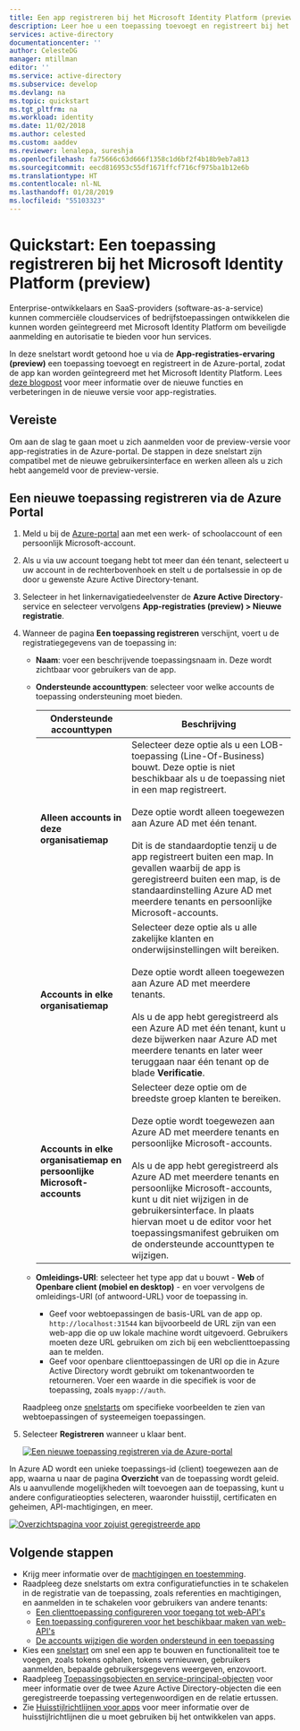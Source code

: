 ```yaml
---
title: Een app registreren bij het Microsoft Identity Platform (preview) | Azure
description: Leer hoe u een toepassing toevoegt en registreert bij het Microsoft Identity Platform.
services: active-directory
documentationcenter: ''
author: CelesteDG
manager: mtillman
editor: ''
ms.service: active-directory
ms.subservice: develop
ms.devlang: na
ms.topic: quickstart
ms.tgt_pltfrm: na
ms.workload: identity
ms.date: 11/02/2018
ms.author: celested
ms.custom: aaddev
ms.reviewer: lenalepa, sureshja
ms.openlocfilehash: fa75666c63d666f1358c1d6bf2f4b18b9eb7a813
ms.sourcegitcommit: eecd816953c55df1671ffcf716cf975ba1b12e6b
ms.translationtype: HT
ms.contentlocale: nl-NL
ms.lasthandoff: 01/28/2019
ms.locfileid: "55103323"
---
```

# <a name="quickstart-register-an-application-with-the-microsoft-identity-platform-preview"></a>Quickstart: Een toepassing registreren bij het Microsoft Identity Platform (preview)

Enterprise-ontwikkelaars en SaaS-providers (software-as-a-service) kunnen commerciële cloudservices of bedrijfstoepassingen ontwikkelen die kunnen worden geïntegreerd met Microsoft Identity Platform om beveiligde aanmelding en autorisatie te bieden voor hun services.

In deze snelstart wordt getoond hoe u via de **App-registraties-ervaring (preview)** een toepassing toevoegt en registreert in de Azure-portal, zodat de app kan worden geïntegreerd met het Microsoft Identity Platform. Lees [deze blogpost](https://developer.microsoft.com/graph/blogs/new-app-registration/) voor meer informatie over de nieuwe functies en verbeteringen in de nieuwe versie voor app-registraties. 

## <a name="prerequisite"></a>Vereiste

Om aan de slag te gaan moet u zich aanmelden voor de preview-versie voor app-registraties in de Azure-portal. De stappen in deze snelstart zijn compatibel met de nieuwe gebruikersinterface en werken alleen als u zich hebt aangemeld voor de preview-versie.

## <a name="register-a-new-application-using-the-azure-portal"></a>Een nieuwe toepassing registreren via de Azure Portal

1. Meld u bij de [Azure-portal](https://portal.azure.com) aan met een werk- of schoolaccount of een persoonlijk Microsoft-account.
1. Als u via uw account toegang hebt tot meer dan één tenant, selecteert u uw account in de rechterbovenhoek en stelt u de portalsessie in op de door u gewenste Azure Active Directory-tenant.
1. Selecteer in het linkernavigatiedeelvenster de **Azure Active Directory**-service en selecteer vervolgens **App-registraties (preview) > Nieuwe registratie**.
1. Wanneer de pagina **Een toepassing registreren** verschijnt, voert u de registratiegegevens van de toepassing in:

    - **Naam**: voer een beschrijvende toepassingsnaam in. Deze wordt zichtbaar voor gebruikers van de app.
    - **Ondersteunde accounttypen**: selecteer voor welke accounts de toepassing ondersteuning moet bieden.

        | Ondersteunde accounttypen | Beschrijving |
        |-------------------------|-------------|
        | **Alleen accounts in deze organisatiemap** | Selecteer deze optie als u een LOB-toepassing (Line-Of-Business) bouwt. Deze optie is niet beschikbaar als u de toepassing niet in een map registreert.<br><br>Deze optie wordt alleen toegewezen aan Azure AD met één tenant.<br><br>Dit is de standaardoptie tenzij u de app registreert buiten een map. In gevallen waarbij de app is geregistreerd buiten een map, is de standaardinstelling Azure AD met meerdere tenants en persoonlijke Microsoft-accounts. |
        | **Accounts in elke organisatiemap** | Selecteer deze optie als u alle zakelijke klanten en onderwijsinstellingen wilt bereiken.<br><br>Deze optie wordt alleen toegewezen aan Azure AD met meerdere tenants.<br><br>Als u de app hebt geregistreerd als een Azure AD met één tenant, kunt u deze bijwerken naar Azure AD met meerdere tenants en later weer teruggaan naar één tenant op de blade **Verificatie**. |
        | **Accounts in elke organisatiemap en persoonlijke Microsoft-accounts** | Selecteer deze optie om de breedste groep klanten te bereiken.<br><br>Deze optie wordt toegewezen aan Azure AD met meerdere tenants en persoonlijke Microsoft-accounts.<br><br>Als u de app hebt geregistreerd als Azure AD met meerdere tenants en persoonlijke Microsoft-accounts, kunt u dit niet wijzigen in de gebruikersinterface. In plaats hiervan moet u de editor voor het toepassingsmanifest gebruiken om de ondersteunde accounttypen te wijzigen. |

    - **Omleidings-URI**: selecteer het type app dat u bouwt - **Web** of **Openbare client (mobiel en desktop)** - en voer vervolgens de omleidings-URI (of antwoord-URL) voor de toepassing in.
        - Geef voor webtoepassingen de basis-URL van de app op. `http://localhost:31544` kan bijvoorbeeld de URL zijn van een web-app die op uw lokale machine wordt uitgevoerd. Gebruikers moeten deze URL gebruiken om zich bij een webclienttoepassing aan te melden.
        - Geef voor openbare clienttoepassingen de URI op die in Azure Active Directory wordt gebruikt om tokenantwoorden te retourneren. Voer een waarde in die specifiek is voor de toepassing, zoals `myapp://auth`.

    Raadpleeg onze [snelstarts](https://docs.microsoft.com/azure/active-directory/develop/#quickstarts) om specifieke voorbeelden te zien van webtoepassingen of systeemeigen toepassingen.

1. Selecteer **Registreren** wanneer u klaar bent.

    [![Een nieuwe toepassing registreren via de Azure-portal](./media/quickstart-add-azure-ad-app-preview/new-app-registration-expanded.png)](./media/quickstart-add-azure-ad-app-preview/new-app-registration-expanded.png#lightbox)

In Azure AD wordt een unieke toepassings-id (client) toegewezen aan de app, waarna u naar de pagina **Overzicht** van de toepassing wordt geleid. Als u aanvullende mogelijkheden wilt toevoegen aan de toepassing, kunt u andere configuratieopties selecteren, waaronder huisstijl, certificaten en geheimen, API-machtigingen, en meer.

[![Overzichtspagina voor zojuist geregistreerde app](./media/quickstart-add-azure-ad-app-preview/new-app-overview-page-expanded.png)](./media/quickstart-add-azure-ad-app-preview/new-app-overview-page-expanded.png#lightbox)

## <a name="next-steps"></a>Volgende stappen

- Krijg meer informatie over de [machtigingen en toestemming](v2-permissions-and-consent.md).
- Raadpleeg deze snelstarts om extra configuratiefuncties in te schakelen in de registratie van de toepassing, zoals referenties en machtigingen, en aanmelden in te schakelen voor gebruikers van andere tenants:
    - [Een clienttoepassing configureren voor toegang tot web-API's](quickstart-configure-app-access-web-apis.md)
    - [Een toepassing configureren voor het beschikbaar maken van web-API's](quickstart-configure-app-expose-web-apis.md)
    - [De accounts wijzigen die worden ondersteund in een toepassing](quickstart-modify-supported-accounts.md)
- Kies een [snelstart](https://docs.microsoft.com/azure/active-directory/develop/#quickstarts) om snel een app te bouwen en functionaliteit toe te voegen, zoals tokens ophalen, tokens vernieuwen, gebruikers aanmelden, bepaalde gebruikersgegevens weergeven, enzovoort.
- Raadpleeg [Toepassingsobjecten en service-principal-objecten](app-objects-and-service-principals.md) voor meer informatie over de twee Azure Active Directory-objecten die een geregistreerde toepassing vertegenwoordigen en de relatie ertussen.
- Zie [Huisstijlrichtlijnen voor apps](howto-add-branding-in-azure-ad-apps.md) voor meer informatie over de huisstijlrichtlijnen die u moet gebruiken bij het ontwikkelen van apps.
